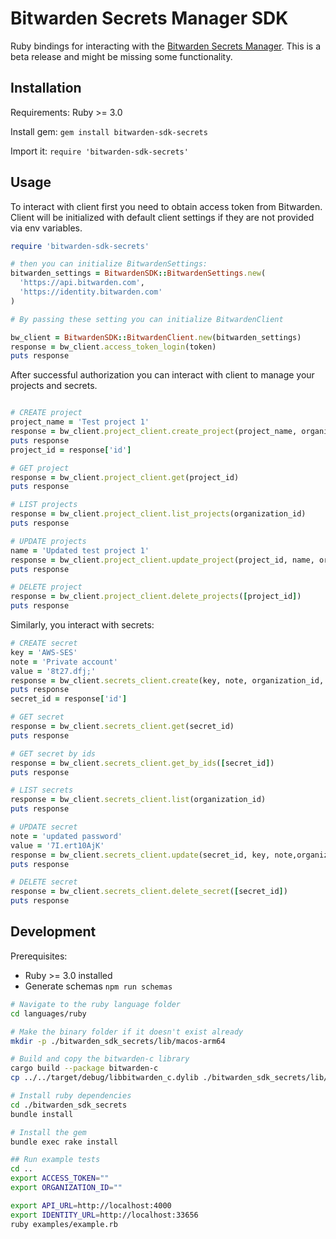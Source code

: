# Bitwarden Secrets Manager SDK

Ruby bindings for interacting with the [Bitwarden Secrets Manager]. This is a beta release and might
be missing some functionality.

## Installation

Requirements: Ruby >= 3.0

Install gem: `gem install bitwarden-sdk-secrets`

Import it: `require 'bitwarden-sdk-secrets'`

## Usage

To interact with client first you need to obtain access token from Bitwarden. Client will be
initialized with default client settings if they are not provided via env variables.

```ruby
require 'bitwarden-sdk-secrets'

# then you can initialize BitwardenSettings:
bitwarden_settings = BitwardenSDK::BitwardenSettings.new(
  'https://api.bitwarden.com',
  'https://identity.bitwarden.com'
)

# By passing these setting you can initialize BitwardenClient

bw_client = BitwardenSDK::BitwardenClient.new(bitwarden_settings)
response = bw_client.access_token_login(token)
puts response
```

After successful authorization you can interact with client to manage your projects and secrets.

```ruby

# CREATE project
project_name = 'Test project 1'
response = bw_client.project_client.create_project(project_name, organization_id)
puts response
project_id = response['id']

# GET project
response = bw_client.project_client.get(project_id)
puts response

# LIST projects
response = bw_client.project_client.list_projects(organization_id)
puts response

# UPDATE projects
name = 'Updated test project 1'
response = bw_client.project_client.update_project(project_id, name, organization_id)
puts response

# DELETE project
response = bw_client.project_client.delete_projects([project_id])
puts response
```

Similarly, you interact with secrets:

```ruby
# CREATE secret
key = 'AWS-SES'
note = 'Private account'
value = '8t27.dfj;'
response = bw_client.secrets_client.create(key, note, organization_id, [project_id], value)
puts response
secret_id = response['id']

# GET secret
response = bw_client.secrets_client.get(secret_id)
puts response

# GET secret by ids
response = bw_client.secrets_client.get_by_ids([secret_id])
puts response

# LIST secrets
response = bw_client.secrets_client.list(organization_id)
puts response

# UPDATE secret
note = 'updated password'
value = '7I.ert10AjK'
response = bw_client.secrets_client.update(secret_id, key, note,organization_id, [project_id], value)
puts response

# DELETE secret
response = bw_client.secrets_client.delete_secret([secret_id])
puts response
```

## Development

Prerequisites:

- Ruby >= 3.0 installed
- Generate schemas `npm run schemas`

```bash
# Navigate to the ruby language folder
cd languages/ruby

# Make the binary folder if it doesn't exist already
mkdir -p ./bitwarden_sdk_secrets/lib/macos-arm64

# Build and copy the bitwarden-c library
cargo build --package bitwarden-c
cp ../../target/debug/libbitwarden_c.dylib ./bitwarden_sdk_secrets/lib/macos-arm64/libbitwarden_c.dylib

# Install ruby dependencies
cd ./bitwarden_sdk_secrets
bundle install

# Install the gem
bundle exec rake install

## Run example tests
cd ..
export ACCESS_TOKEN=""
export ORGANIZATION_ID=""

export API_URL=http://localhost:4000
export IDENTITY_URL=http://localhost:33656
ruby examples/example.rb
```

[Bitwarden Secrets Manager]: https://bitwarden.com/products/secrets-manager/
